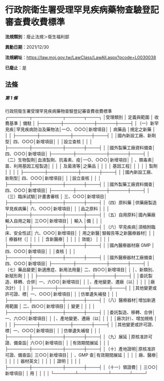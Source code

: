 # 行政院衛生署受理罕見疾病藥物查驗登記審查費收費標準

**法規類別**：廢止法規＞衛生福利部

**異動日期**：2021/12/30  

**法規網址**：https://law.moj.gov.tw/LawClass/LawAll.aspx?pcode=L0030038

**已廢止**：是



## 法條
##### 第 1 條
行政院衛生署受理罕見疾病藥物查驗登記審查費收費標準
┌───────┬──────────┬──────┬────┐
│受理類別      │     定義與範圍     │  收費基準  │  備駐  │
├───────┼──────────┼──────┼────┤
│（一）新罕見疾│罕見疾病防治及藥物法│一○、○○○│新增項目│
│      病藥品  │規定之新藥          │            │        │
├───────┼──────────┼──────┼────┤
│              │國內新設工廠、新劑型│  四、○○○│新增項目│
│              │設立查核            │            │        │
├───────┼──────────┼──────┼────┤
│              │國外製藥工廠資料備查│  四、○○○│新增項目│
├───────┼──────────┼──────┼────┤
│（二）生物製劑│血液製劑、抗毒素、疫│一○、○○○│新增項目│
│      、類毒素│苗、利用基因工程製造│            │        │
│      及菌液等│之藥品              │            │        │
│      基因工程│                    │            │        │
│      製劑    │                    │            │        │
├───────┼──────────┼──────┼────┤
│              │國內新設工廠、新劑型│  四、○○○│新增項目│
│              │設立查核            │            │        │
├───────┼──────────┼──────┼────┤
│              │國外製藥工廠資料備查│  四、○○○│新增項目│
├───────┼──────────┼──────┼────┤
│（三）臨床試驗│計畫書審核          │  三、○○○│新增項目│
├───────┼──────────┼──────┼────┤
│（四）原料藥  │供藥廠製造罕見疾病藥│  六、○○○│新增項目│
│              │品之原料            │            │        │
├───────┼──────────┼──────┼────┤
│（五）自用原料│國內藥廠輸入自用之報│      三○○│新增項目│
│      輸入    │備                  │            │        │
├───────┼──────────┼──────┼────┤
│（六）罕見疾病│須檢附臨床、安全性試│  六、○○○│新增項目│
│      用之新醫│驗報告等之新醫療器材│            │        │
│      療器材（│                    │            │        │
│      含新醫療│                    │            │        │
│      效能）  │                    │            │        │
├───────┼──────────┼──────┼────┤
│              │國內醫療器材廠 GMP  │  四、○○○│新增項目│
│              │查核                │            │        │
├───────┼──────────┼──────┼────┤
│              │國外醫療器材工廠備查│  四、○○○│新增項目│
├───────┼──────────┼──────┼────┤
│（七）藥品變更│新適應症、新用法用量│  二、四○○│新增項目│
│              │、新類別、新賦形劑  │            │        │
├───────┼──────────┼──────┼────┤
│              │委託製造、移轉、合併│  一、六○○│新增項目│
│              │、產地變更、遷廠（以│            │        │
│              │廠次計）            │            │        │
├───────┼──────────┼──────┼────┤
│              │其他變更或許可證、標│  一、○○○│新增項目│
│              │仿單遺失補發        │            │        │
├───────┼──────────┼──────┼────┤
│（八）醫療器材│增加新適用範圍      │  二、四○○│新增項目│
│      變更    │                    │            │        │
├───────┼──────────┼──────┼────┤
│              │委託製造、移轉、合併│  一、六○○│新增項目│
│              │、產地變更、遷廠（以│            │        │
│              │廠次計）、增加規格  │            │        │
├───────┼──────────┼──────┼────┤
│              │其他變更或許可證、標│  一、○○○│新增項目│
│              │仿單遺失補發        │            │        │
├───────┼──────────┼──────┼────┤
│（九）展延    │原核准許可證、備查函│      六○○│新增項目│
│              │有效期間展延        │            │        │
├───────┼──────────┼──────┼────┤
│（十）產地證明│原核准許可證、備查函│      三○○│新增項目│
│      、GMP 查│有效期間展延        │            │        │
│      廠、醫療│                    │            │        │
│      器材英文│                    │            │        │
│      證明    │                    │            │        │
├───────┼──────────┼──────┼────┤
│（十一）領證費│                    │      三○○│新增項目│
│        用    │                    │            │        │
└───────┴──────────┴──────┴────┘




